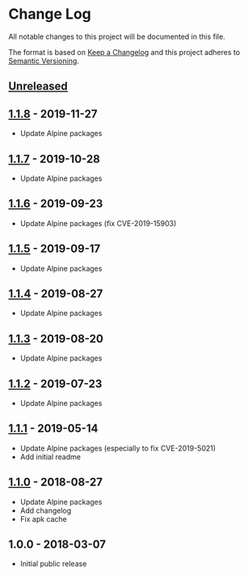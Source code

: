 # Change Log
All notable changes to this project will be documented in this file.

The format is based on [Keep a Changelog](http://keepachangelog.com/)
and this project adheres to [Semantic Versioning](http://semver.org/).

## [Unreleased]

## [1.1.8] - 2019-11-27
- Update Alpine packages

## [1.1.7] - 2019-10-28
- Update Alpine packages

## [1.1.6] - 2019-09-23
- Update Alpine packages (fix CVE-2019-15903)

## [1.1.5] - 2019-09-17
- Update Alpine packages

## [1.1.4] - 2019-08-27
- Update Alpine packages

## [1.1.3] - 2019-08-20
- Update Alpine packages

## [1.1.2] - 2019-07-23
- Update Alpine packages

## [1.1.1] - 2019-05-14
- Update Alpine packages (especially to fix CVE-2019-5021)
- Add initial readme

## [1.1.0] - 2018-08-27
- Update Alpine packages
- Add changelog
- Fix apk cache

## 1.0.0 - 2018-03-07
- Initial public release

[Unreleased]:  https://github.com/gmitirol/alpine37/compare/1.1.8...HEAD
[1.1.8]: https://github.com/gmitirol/alpine37/compare/1.1.7...1.1.8
[1.1.7]: https://github.com/gmitirol/alpine37/compare/1.1.6...1.1.7
[1.1.6]: https://github.com/gmitirol/alpine37/compare/1.1.5...1.1.6
[1.1.5]: https://github.com/gmitirol/alpine37/compare/1.1.4...1.1.5
[1.1.4]: https://github.com/gmitirol/alpine37/compare/1.1.3...1.1.4
[1.1.3]: https://github.com/gmitirol/alpine37/compare/1.1.2...1.1.3
[1.1.2]: https://github.com/gmitirol/alpine37/compare/1.1.1...1.1.2
[1.1.1]: https://github.com/gmitirol/alpine37/compare/1.1.0...1.1.1
[1.1.0]: https://github.com/gmitirol/alpine37/compare/1.0.0...1.1.0
